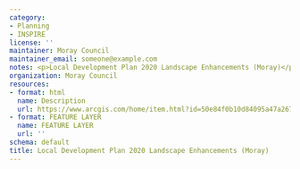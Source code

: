 ```yaml
---
category:
- Planning
- INSPIRE
license: ''
maintainer: Moray Council
maintainer_email: someone@example.com
notes: <p>Local Development Plan 2020 Landscape Enhancements (Moray)</p>
organization: Moray Council
resources:
- format: html
  name: Description
  url: https://www.arcgis.com/home/item.html?id=50e84f0b10d84095a47a267c921fdd6c
- format: FEATURE LAYER
  name: FEATURE LAYER
  url: ''
schema: default
title: Local Development Plan 2020 Landscape Enhancements (Moray)
---
```

